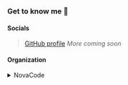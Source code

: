 ### Get to know me 🤔

#### Socials
> [GitHub profile](https://github.com/iLoveBread-NovaCode/)
> *More coming soon*

#### Organization
<details><summary>NovaCode</summary>

> [Page](https://github.com/NovaCode-Projects)
  <br>
> [Organization Members](https://github.com/orgs/NovaCode-Projects/people)

</details>
